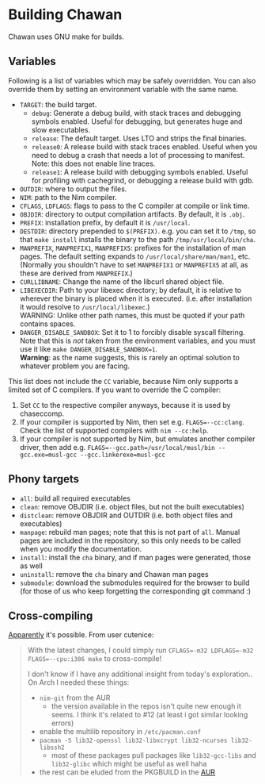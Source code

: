 # Building Chawan

Chawan uses GNU make for builds.

## Variables

Following is a list of variables which may be safely overridden. You can
also override them by setting an environment variable with the same name.

* `TARGET`: the build target.
	- `debug`: Generate a debug build, with stack traces and
	  debugging symbols enabled. Useful for debugging, but generates
	  huge and slow executables.
	- `release`: The default target. Uses LTO and strips the final
	  binaries.
	- `release0`: A release build with stack traces enabled. Useful
	  when you need to debug a crash that needs a lot of processing
	  to manifest. Note: this does not enable line traces.
	- `release1`: A release build with debugging symbols enabled.
	  Useful for profiling with cachegrind, or debugging a release
	  build with gdb.
* `OUTDIR`: where to output the files.
* `NIM`: path to the Nim compiler.
* `CFLAGS`, `LDFLAGS`: flags to pass to the C compiler at compile or
  link time.
* `OBJDIR`: directory to output compilation artifacts. By default, it is
  `.obj`.
* `PREFIX`: installation prefix, by default it is `/usr/local`.
* `DESTDIR`: directory prepended to `$(PREFIX)`. e.g. you can set it to
  `/tmp`, so that `make install` installs the binary to the path
  `/tmp/usr/local/bin/cha`.
* `MANPREFIX`, `MANPREFIX1`, `MANPREFIX5`: prefixes for the installation
  of man pages. The default setting expands to
  `/usr/local/share/man/man1`, etc.  (Normally you shouldn't have to
  set `MANPREFIX1` or `MANPREFIX5` at all, as these are derived from
  `MANPREFIX`.)
* `CURLLIBNAME`: Change the name of the libcurl shared object file.
* `LIBEXECDIR`: Path to your libexec directory; by default, it is
  relative to wherever the binary is placed when it is executed. (i.e.
  after installation it would resolve to `/usr/local/libexec`.)<BR>
  WARNING: Unlike other path names, this must be quoted if your path contains
  spaces.
* `DANGER_DISABLE_SANDBOX`: Set it to 1 to forcibly disable syscall
  filtering. Note that this is *not* taken from the environment
  variables, and you must use it like `make DANGER_DISABLE_SANDBOX=1`.  
  **Warning**: as the name suggests, this is rarely an optimal solution
  to whatever problem you are facing.

This list does not include the `CC` variable, because Nim only supports
a limited set of C compilers. If you want to override the C compiler:

1. Set `CC` to the respective compiler anyways, because it is used by
   chaseccomp.
2. If your compiler is supported by Nim, then set e.g. `FLAGS=--cc:clang`.
   Check the list of supported compilers with `nim --cc:help`.
3. If your compiler is not supported by Nim, but emulates another
   compiler driver, then add e.g.
   `FLAGS=--gcc.path=/usr/local/musl/bin --gcc.exe=musl-gcc --gcc.linkerexe=musl-gcc`

## Phony targets

* `all`: build all required executables
* `clean`: remove OBJDIR (i.e. object files, but not the built executables)
* `distclean`: remove OBJDIR and OUTDIR (i.e. both object files and executables)
* `manpage`: rebuild man pages; note that this is not part of `all`.
  Manual pages are included in the repository, so this only needs to be called
  when you modify the documentation.
* `install`: install the `cha` binary, and if man pages were generated,
  those as well
* `uninstall`: remove the `cha` binary and Chawan man pages
* `submodule`: download the submodules required for the browser to build
  (for those of us who keep forgetting the corresponding git command :)

## Cross-compiling

[Apparently](https://todo.sr.ht/~bptato/chawan/37) it's possible.
From user cutenice:

> With the latest changes, I could simply run
> `CFLAGS=-m32 LDFLAGS=-m32 FLAGS=--cpu:i386 make` to cross-compile!
>
> I don't know if I have any additional insight from today's
> exploration.. On Arch I needed these things:
>
> - `nim-git` from the AUR
>   - the version available in the repos isn't quite new enough it
>     seems. I think it's related to #12 (at least i got similar looking
>     errors)
> - enable the multilib repository in `/etc/pacman.conf`
> - `pacman -S lib32-openssl lib32-libxcrypt lib32-ncurses lib32-libssh2`
>   - most of these packages pull packages like `lib32-gcc-libs` and
>     `lib32-glibc` which might be useful as well haha
> - the rest can be eluded from the PKGBUILD in the
>   [AUR](https://aur.archlinux.org/packages/chawan-git)

